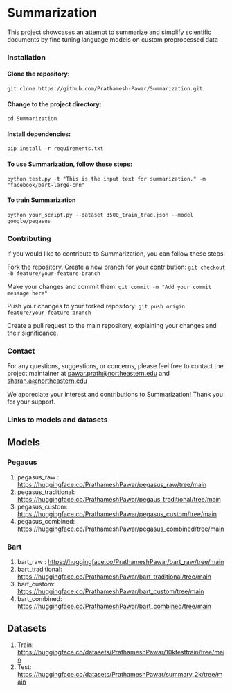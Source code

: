 # Summarization

This project showcases an attempt to summarize and simplify scientific documents by fine tuning language models on custom preprocessed data

### Installation

#### Clone the repository: 

`git clone https://github.com/Prathamesh-Pawar/Summarization.git`

#### Change to the project directory: 

`cd Summarization`

#### Install dependencies: 

`pip install -r requirements.txt`


#### To use Summarization, follow these steps:

`python test.py -t "This is the input text for summarization." -m "facebook/bart-large-cnn"`


#### To train Summarization 

`python your_script.py --dataset 3500_train_trad.json --model google/pegasus`


### Contributing
If you would like to contribute to Summarization, you can follow these steps:


Fork the repository.
Create a new branch for your contribution: 
`git checkout -b feature/your-feature-branch`

Make your changes and commit them: 
`git commit -m "Add your commit message here"`

Push your changes to your forked repository: 
`git push origin feature/your-feature-branch`

Create a pull request to the main repository, explaining your changes and their significance.

### Contact
For any questions, suggestions, or concerns, please feel free to contact the project maintainer at pawar.prath@northeastern.edu and sharan.a@northeastern.edu

We appreciate your interest and contributions to Summarization! Thank you for your support.


### Links to models and datasets

## Models

### Pegasus 

1. pegasus_raw :        https://huggingface.co/PrathameshPawar/pegasus_raw/tree/main
2. pegasus_traditional: https://huggingface.co/PrathameshPawar/pegaus_traditional/tree/main
3. pegasus_custom:      https://huggingface.co/PrathameshPawar/pegasus_custom/tree/main
4. pegasus_combined:    https://huggingface.co/PrathameshPawar/pegasus_combined/tree/main

### Bart

1. bart_raw :        https://huggingface.co/PrathameshPawar/bart_raw/tree/main
2. bart_traditional: https://huggingface.co/PrathameshPawar/bart_traditional/tree/main
3. bart_custom:      https://huggingface.co/PrathameshPawar/bart_custom/tree/main
4. bart_combined:    https://huggingface.co/PrathameshPawar/bart_combined/tree/main


## Datasets

1. Train: https://huggingface.co/datasets/PrathameshPawar/10ktesttrain/tree/main
2. Test:  https://huggingface.co/datasets/PrathameshPawar/summary_2k/tree/main


